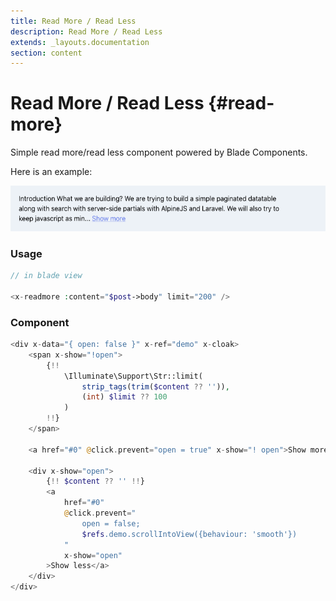 ```yaml
---
title: Read More / Read Less
description: Read More / Read Less
extends: _layouts.documentation
section: content
---
```


# Read More / Read Less {#read-more}

Simple read more/read less component powered by Blade Components.

Here is an example:

![Read-more-read-less](../assets/img/components/readmore.png)

### Usage

```php
// in blade view

<x-readmore :content="$post->body" limit="200" />
```

### Component

```php
<div x-data="{ open: false }" x-ref="demo" x-cloak>
	<span x-show="!open">
		{!! 
			\Illuminate\Support\Str::limit(
				strip_tags(trim($content ?? '')), 
				(int) $limit ?? 100
			) 
		!!}	
	</span>

	<a href="#0" @click.prevent="open = true" x-show="! open">Show more</a>
	
	<div x-show="open">
		{!! $content ?? '' !!}
		<a 
			href="#0" 
			@click.prevent="
				open = false; 
				$refs.demo.scrollIntoView({behaviour: 'smooth'})
			" 
			x-show="open"
		>Show less</a>
	</div>
</div>
```
